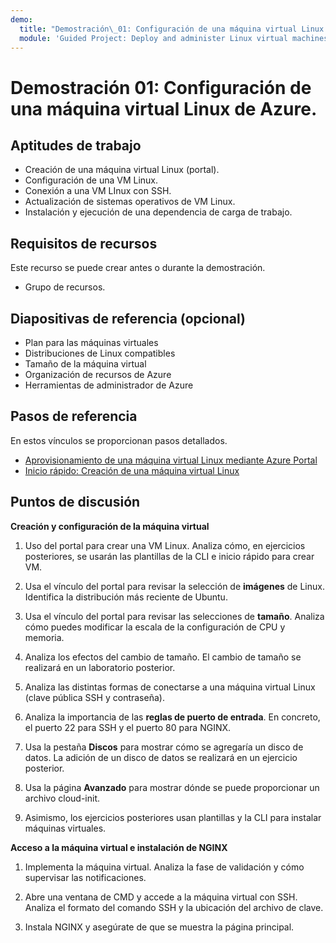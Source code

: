 ```yaml
---
demo:
  title: "Demostración\_01: Configuración de una máquina virtual Linux de Azure."
  module: 'Guided Project: Deploy and administer Linux virtual machines'
---
```


# Demostración 01: Configuración de una máquina virtual Linux de Azure.

## Aptitudes de trabajo

+ Creación de una máquina virtual Linux (portal).
+ Configuración de una VM Linux.
+ Conexión a una VM LInux con SSH.  
+ Actualización de sistemas operativos de VM Linux.
+ Instalación y ejecución de una dependencia de carga de trabajo.

## Requisitos de recursos

Este recurso se puede crear antes o durante la demostración. 

+ Grupo de recursos. 

## Diapositivas de referencia (opcional)

+ Plan para las máquinas virtuales
+ Distribuciones de Linux compatibles
+ Tamaño de la máquina virtual
+ Organización de recursos de Azure
+ Herramientas de administrador de Azure

## Pasos de referencia

En estos vínculos se proporcionan pasos detallados.

+ [Aprovisionamiento de una máquina virtual Linux mediante Azure Portal](https://learn.microsoft.com/training/modules/provision-linux-virtual-machine-in-azure/2-provision-linux-virtual-machine-using-the-azure-portal)
+ [Inicio rápido: Creación de una máquina virtual Linux](https://learn.microsoft.com/azure/virtual-machines/linux/quick-create-portal?tabs=ubuntu)

## Puntos de discusión

**Creación y configuración de la máquina virtual**

1. Uso del portal para crear una VM Linux. Analiza cómo, en ejercicios posteriores, se usarán las plantillas de la CLI e inicio rápido para crear VM. 

1. Usa el vínculo del portal para revisar la selección de **imágenes** de Linux.  Identifica la distribución más reciente de Ubuntu.

1. Usa el vínculo del portal para revisar las selecciones de **tamaño**.  Analiza cómo puedes modificar la escala de la configuración de CPU y memoria.

1. Analiza los efectos del cambio de tamaño. El cambio de tamaño se realizará en un laboratorio posterior. 

1. Analiza las distintas formas de conectarse a una máquina virtual Linux (clave pública SSH y contraseña).
   
1. Analiza la importancia de las **reglas de puerto de entrada**. En concreto, el puerto 22 para SSH y el puerto 80 para NGINX. 

1. Usa la pestaña **Discos** para mostrar cómo se agregaría un disco de datos. La adición de un disco de datos se realizará en un ejercicio posterior. 
 
1. Usa la página **Avanzado** para mostrar dónde se puede proporcionar un archivo cloud-init.

1. Asimismo, los ejercicios posteriores usan plantillas y la CLI para instalar máquinas virtuales. 

**Acceso a la máquina virtual e instalación de NGINX**

1. Implementa la máquina virtual. Analiza la fase de validación y cómo supervisar las notificaciones.

1. Abre una ventana de CMD y accede a la máquina virtual con SSH. Analiza el formato del comando SSH y la ubicación del archivo de clave. 

1. Instala NGINX y asegúrate de que se muestra la página principal. 
